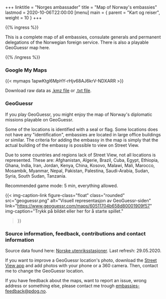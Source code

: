 +++
linktitle = "Norges ambassader"
title = "Map of Norway's embassies"
lastmod = 2020-10-06T22:00:00
[menu]
main = { parent = "Kart og reiser", weight = 10 }
+++

<!-- markdownlint-disable MD035 -->

{{% ingress %}}

This is a complete map of all embassies, consulate generals
and permanent delegations of the Norwegian foreign service.
There is also a playable GeoGuessr map here.

{{% /ingress %}}

### Google My Maps

{{< mymaps 1apwKtgl6MpHY-rHjv68AJ6krV-NDXARR >}}

Download raw data as [.kmz file](rawdata.kmz) or [.txt file](rawdatatxt.txt).

### GeoGuessr

If you play GeoGuessr, you might enjoy the map of Norway's diplomatic
missions playable on GeoGuessr.

Some of the locations is identified with a seal or flag. Some locations does not have any
"identification", embassies are located in large office buildings or similar. The criteria
for adding the embassy in the map is simply that the actual building of the
embassy is possible to view on Street View.

Due to some countries and regions lack of Street View, not all locations is represented.
These are: Afghanistan, Algerie, Brazil, Cuba, Egypt, Ethiopia, Ghana, India, Iran, Jordan,
Kenya, China, Kosovo, Malawi, Mali, Marocco, Mosambik, Myanmar, Nepal, Pakistan, Palestina,
Saudi-Arabia, Sudan, Syria, South Sudan, Tanzania.

Recommended game mode: 5 min, everything allowed.

{{< img-caption-link
 figure-class="float"
    class="rounded"
    src="geoguessr.png"
    alt="Visuell representasjon av GeoGuessr-siden"
    link="https://www.geoguessr.com/maps/60511704b658d80001909f57"
    img-caption="Trykk på bildet eller her for å starte spillet."
  >}}

### Source information, feedback, contributions and contact information

Source data found here:
[Norske utenriksstasjoner](https://www.regjeringen.no/no/dep/ud/org/utenriksstasjoner/id524467/).
Last refresh: 29.05.2020.

If you want to improve a GeoGuessr location's photo, download the
[Street View app](https://www.google.com/streetview/) and add photos with your phone
or a 360 camera. Then, contact me to change the GeoGuessr location.

If you have feedback about the maps, want to report an issue, wrong address or something
else, please contact me trough embassies-feedback@pdog.no.
